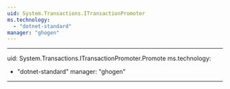 ```yaml
---
uid: System.Transactions.ITransactionPromoter
ms.technology: 
  - "dotnet-standard"
manager: "ghogen"
---
```


---
uid: System.Transactions.ITransactionPromoter.Promote
ms.technology: 
  - "dotnet-standard"
manager: "ghogen"
---
